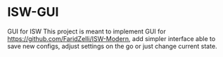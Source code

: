 # ISW-GUI
GUI for ISW
This project is meant to implement GUI for https://github.com/FaridZelli/ISW-Modern, add simpler interface able to save new configs, adjust settings on the go or just change current state.

